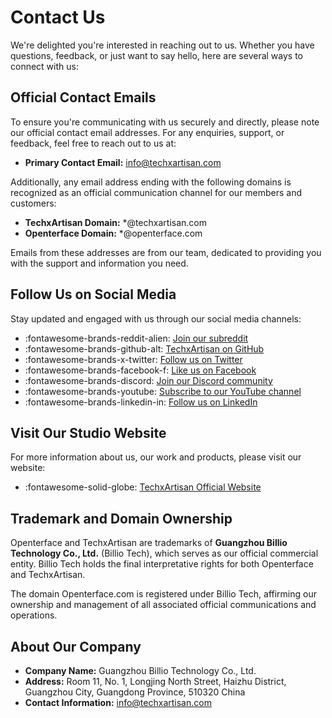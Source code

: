 # Contact Us

We're delighted you're interested in reaching out to us. Whether you have questions, feedback, or just want to say hello, here are several ways to connect with us:

## Official Contact Emails

To ensure you're communicating with us securely and directly, please note our official contact email addresses. For any enquiries, support, or feedback, feel free to reach out to us at:

- **Primary Contact Email:** [info@techxartisan.com](mailto:info@techxartisan.com)

Additionally, any email address ending with the following domains is recognized as an official communication channel for our members and customers:

- **TechxArtisan Domain:** *@techxartisan.com
- **Openterface Domain:** *@openterface.com

Emails from these addresses are from our team, dedicated to providing you with the support and information you need.

## Follow Us on Social Media

Stay updated and engaged with us through our social media channels:

- :fontawesome-brands-reddit-alien: [Join our subreddit](https://www.reddit.com/r/Openterface_miniKVM/)
- :fontawesome-brands-github-alt: [TechxArtisan on GitHub](https://github.com/TechxArtisanStudio/Openterface/discussions)
- :fontawesome-brands-x-twitter: [Follow us on Twitter](https://twitter.com/TechxArtisan)
- :fontawesome-brands-facebook-f: [Like us on Facebook](https://www.facebook.com/TechxArtisan)
- :fontawesome-brands-discord: [Join our Discord community](https://discord.gg/sFTJD6a3R8)
- :fontawesome-brands-youtube: [Subscribe to our YouTube channel](https://youtube.com/@TechxArtisan)
- :fontawesome-brands-linkedin-in: [Follow us on LinkedIn](https://www.linkedin.com/company/techxartisan/)

## Visit Our Studio Website

For more information about us, our work and products, please visit our website:

- :fontawesome-solid-globe: [TechxArtisan Official Website](https://techxartisan.com/en/)

## Trademark and Domain Ownership

Openterface and TechxArtisan are trademarks of **Guangzhou Billio Technology Co., Ltd.** (Billio Tech), which serves as our official commercial entity. Billio Tech holds the final interpretative rights for both Openterface and TechxArtisan. 

The domain Openterface.com is registered under Billio Tech, affirming our ownership and management of all associated official communications and operations.

## About Our Company

- **Company Name:** Guangzhou Billio Technology Co., Ltd.
- **Address:** Room 11, No. 1, Longjing North Street, Haizhu District, Guangzhou City, Guangdong Province, 510320 China
- **Contact Information:** [info@techxartisan.com](mailto:info@techxartisan.com)